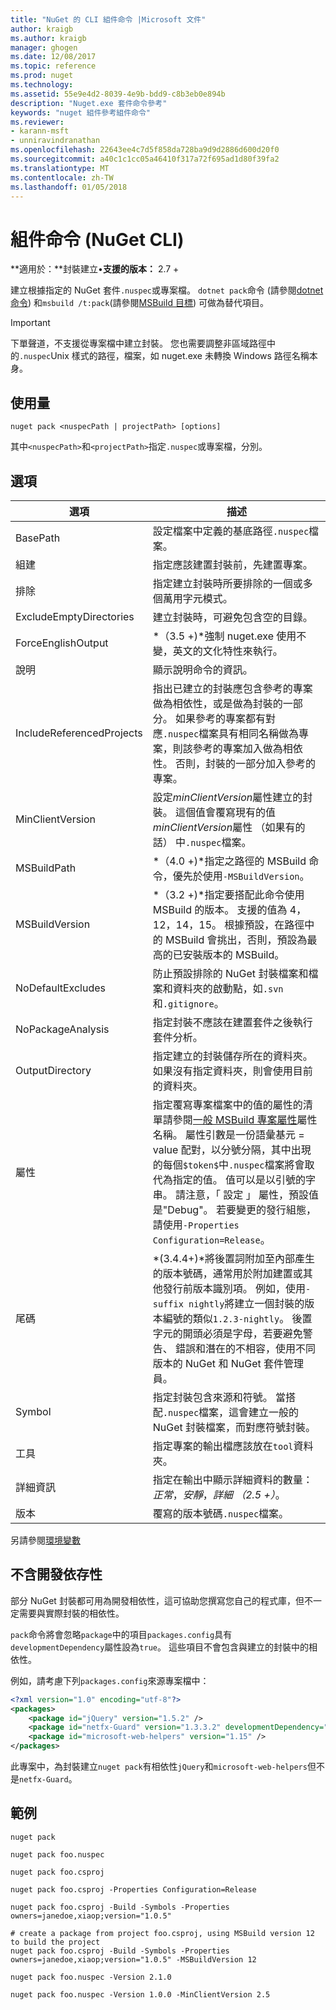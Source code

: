 ```yaml
---
title: "NuGet 的 CLI 組件命令 |Microsoft 文件"
author: kraigb
ms.author: kraigb
manager: ghogen
ms.date: 12/08/2017
ms.topic: reference
ms.prod: nuget
ms.technology: 
ms.assetid: 55e9e4d2-8039-4e9b-bdd9-c8b3eb0e894b
description: "Nuget.exe 套件命令參考"
keywords: "nuget 組件參考組件命令"
ms.reviewer:
- karann-msft
- unniravindranathan
ms.openlocfilehash: 22643ee4c7d5f858da728ba9d9d2886d600d20f0
ms.sourcegitcommit: a40c1c1cc05a46410f317a72f695ad1d80f39fa2
ms.translationtype: MT
ms.contentlocale: zh-TW
ms.lasthandoff: 01/05/2018
---
```

# <a name="pack-command-nuget-cli"></a>組件命令 (NuGet CLI)

**適用於：**封裝建立&bullet;**支援的版本：** 2.7 +

建立根據指定的 NuGet 套件`.nuspec`或專案檔。 `dotnet pack`命令 (請參閱[dotnet 命令](dotnet-Commands.md)) 和`msbuild /t:pack`(請參閱[MSBuild 目標](../schema/msbuild-targets.md)) 可做為替代項目。

> [!Important]
> 下單聲道，不支援從專案檔中建立封裝。 您也需要調整非區域路徑中的`.nuspec`Unix 樣式的路徑，檔案，如 nuget.exe 未轉換 Windows 路徑名稱本身。

## <a name="usage"></a>使用量

```
nuget pack <nuspecPath | projectPath> [options]
```

其中`<nuspecPath>`和`<projectPath>`指定`.nuspec`或專案檔，分別。

## <a name="options"></a>選項

| 選項 | 描述 |
| --- | --- |
| BasePath | 設定檔案中定義的基底路徑`.nuspec`檔案。 |
| 組建 | 指定應該建置封裝前，先建置專案。 |
| 排除 | 指定建立封裝時所要排除的一個或多個萬用字元模式。 |
| ExcludeEmptyDirectories | 建立封裝時，可避免包含空的目錄。 |
| ForceEnglishOutput | *（3.5 +)*強制 nuget.exe 使用不變，英文的文化特性來執行。 |
| 說明 | 顯示說明命令的資訊。 |
| IncludeReferencedProjects | 指出已建立的封裝應包含參考的專案做為相依性，或是做為封裝的一部分。 如果參考的專案都有對應`.nuspec`檔案具有相同名稱做為專案，則該參考的專案加入做為相依性。 否則，封裝的一部分加入參考的專案。 |
| MinClientVersion | 設定*minClientVersion*屬性建立的封裝。 這個值會覆寫現有的值*minClientVersion*屬性 （如果有的話） 中`.nuspec`檔案。 |
| MSBuildPath | *（4.0 +)*指定之路徑的 MSBuild 命令，優先於使用`-MSBuildVersion`。 |
| MSBuildVersion | *（3.2 +)*指定要搭配此命令使用 MSBuild 的版本。 支援的值為 4，12，14，15。 根據預設，在路徑中的 MSBuild 會挑出，否則，預設為最高的已安裝版本的 MSBuild。 |
| NoDefaultExcludes | 防止預設排除的 NuGet 封裝檔案和檔案和資料夾的啟動點，如`.svn`和`.gitignore`。 |
| NoPackageAnalysis | 指定封裝不應該在建置套件之後執行套件分析。 |
| OutputDirectory | 指定建立的封裝儲存所在的資料夾。 如果沒有指定資料夾，則會使用目前的資料夾。 |
| 屬性 | 指定覆寫專案檔案中的值的屬性的清單請參閱[一般 MSBuild 專案屬性](/visualstudio/msbuild/common-msbuild-project-properties)屬性名稱。 屬性引數是一份語彙基元 = value 配對，以分號分隔，其中出現的每個`$token$`中`.nuspec`檔案將會取代為指定的值。 值可以是以引號的字串。 請注意，「 設定 」 屬性，預設值是"Debug"。 若要變更的發行組態，請使用`-Properties Configuration=Release`。 |
| 尾碼 | *(3.4.4+)*將後置詞附加至內部產生的版本號碼，通常用於附加建置或其他發行前版本識別項。 例如，使用`-suffix nightly`將建立一個封裝的版本編號的類似`1.2.3-nightly`。 後置字元的開頭必須是字母，若要避免警告、 錯誤和潛在的不相容，使用不同版本的 NuGet 和 NuGet 套件管理員。 |
| Symbol | 指定封裝包含來源和符號。 當搭配`.nuspec`檔案，這會建立一般的 NuGet 封裝檔案，而對應符號封裝。 |
| 工具 | 指定專案的輸出檔應該放在`tool`資料夾。 |
| 詳細資訊 | 指定在輸出中顯示詳細資料的數量：*正常*，*安靜*，*詳細 （2.5 +）*。 |
| 版本 | 覆寫的版本號碼`.nuspec`檔案。 |

另請參閱[環境變數](cli-ref-environment-variables.md)

## <a name="excluding-development-dependencies"></a>不含開發依存性

部分 NuGet 封裝都可用為開發相依性，這可協助您撰寫您自己的程式庫，但不一定需要與實際封裝的相依性。

`pack`命令將會忽略`package`中的項目`packages.config`具有`developmentDependency`屬性設為`true`。 這些項目不會包含與建立的封裝中的相依性。

例如，請考慮下列`packages.config`來源專案檔中：

```xml
<?xml version="1.0" encoding="utf-8"?>
<packages>
    <package id="jQuery" version="1.5.2" />
    <package id="netfx-Guard" version="1.3.3.2" developmentDependency="true" />
    <package id="microsoft-web-helpers" version="1.15" />
</packages>
```

此專案中，為封裝建立`nuget pack`有相依性`jQuery`和`microsoft-web-helpers`但不是`netfx-Guard`。

## <a name="examples"></a>範例

```
nuget pack

nuget pack foo.nuspec

nuget pack foo.csproj

nuget pack foo.csproj -Properties Configuration=Release

nuget pack foo.csproj -Build -Symbols -Properties owners=janedoe,xiaop;version="1.0.5"

# create a package from project foo.csproj, using MSBuild version 12 to build the project
nuget pack foo.csproj -Build -Symbols -Properties owners=janedoe,xiaop;version="1.0.5" -MSBuildVersion 12

nuget pack foo.nuspec -Version 2.1.0

nuget pack foo.nuspec -Version 1.0.0 -MinClientVersion 2.5
```
